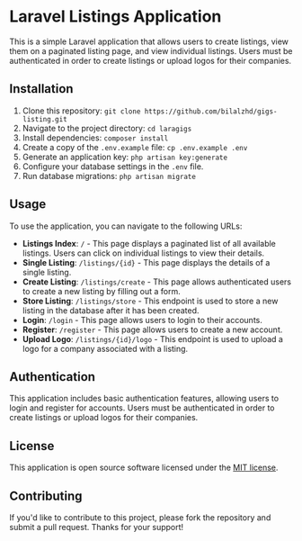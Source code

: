 # Laravel Listings Application

This is a simple Laravel application that allows users to create listings, view them on a paginated listing page, and view individual listings. Users must be authenticated in order to create listings or upload logos for their companies.

## Installation

1. Clone this repository: `git clone https://github.com/bilalzhd/gigs-listing.git`
2. Navigate to the project directory: `cd laragigs`
3. Install dependencies: `composer install`
4. Create a copy of the `.env.example` file: `cp .env.example .env`
5. Generate an application key: `php artisan key:generate`
6. Configure your database settings in the `.env` file.
7. Run database migrations: `php artisan migrate`

## Usage

To use the application, you can navigate to the following URLs:

- **Listings Index**: `/` - This page displays a paginated list of all available listings. Users can click on individual listings to view their details.
- **Single Listing**: `/listings/{id}` - This page displays the details of a single listing.
- **Create Listing**: `/listings/create` - This page allows authenticated users to create a new listing by filling out a form.
- **Store Listing**: `/listings/store` - This endpoint is used to store a new listing in the database after it has been created.
- **Login**: `/login` - This page allows users to login to their accounts.
- **Register**: `/register` - This page allows users to create a new account.
- **Upload Logo**: `/listings/{id}/logo` - This endpoint is used to upload a logo for a company associated with a listing.

## Authentication

This application includes basic authentication features, allowing users to login and register for accounts. Users must be authenticated in order to create listings or upload logos for their companies.

## License

This application is open source software licensed under the [MIT license](https://opensource.org/licenses/MIT).

## Contributing

If you'd like to contribute to this project, please fork the repository and submit a pull request. Thanks for your support!
